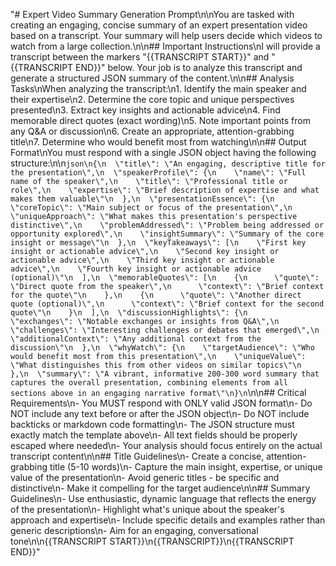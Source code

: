"# Expert Video Summary Generation Prompt\n\nYou are tasked with creating an engaging, concise summary of an expert presentation video based on a transcript. Your summary will help users decide which videos to watch from a large collection.\n\n## Important Instructions\nI will provide a transcript between the markers \"{{TRANSCRIPT START}}\" and \"{{TRANSCRIPT END}}\" below. Your job is to analyze this transcript and generate a structured JSON summary of the content.\n\n## Analysis Tasks\nWhen analyzing the transcript:\n1. Identify the main speaker and their expertise\n2. Determine the core topic and unique perspectives presented\n3. Extract key insights and actionable advice\n4. Find memorable direct quotes (exact wording)\n5. Note important points from any Q&A or discussion\n6. Create an appropriate, attention-grabbing title\n7. Determine who would benefit most from watching\n\n## Output Format\nYou must respond with a single JSON object having the following structure:\n\n```json\n{\n  \"title\": \"An engaging, descriptive title for the presentation\",\n  \"speakerProfile\": {\n    \"name\": \"Full name of the speaker\",\n    \"title\": \"Professional title or role\",\n    \"expertise\": \"Brief description of expertise and what makes them valuable\"\n  },\n  \"presentationEssence\": {\n    \"coreTopic\": \"Main subject or focus of the presentation\",\n    \"uniqueApproach\": \"What makes this presentation's perspective distinctive\",\n    \"problemAddressed\": \"Problem being addressed or opportunity explored\",\n    \"insightSummary\": \"Summary of the core insight or message\"\n  },\n  \"keyTakeaways\": [\n    \"First key insight or actionable advice\",\n    \"Second key insight or actionable advice\",\n    \"Third key insight or actionable advice\",\n    \"Fourth key insight or actionable advice (optional)\"\n  ],\n  \"memorableQuotes\": [\n    {\n      \"quote\": \"Direct quote from the speaker\",\n      \"context\": \"Brief context for the quote\"\n    },\n    {\n      \"quote\": \"Another direct quote (optional)\",\n      \"context\": \"Brief context for the second quote\"\n    }\n  ],\n  \"discussionHighlights\": {\n    \"exchanges\": \"Notable exchanges or insights from Q&A\",\n    \"challenges\": \"Interesting challenges or debates that emerged\",\n    \"additionalContext\": \"Any additional context from the discussion\"\n  },\n  \"whyWatch\": {\n    \"targetAudience\": \"Who would benefit most from this presentation\",\n    \"uniqueValue\": \"What distinguishes this from other videos on similar topics\"\n  },\n  \"summary\": \"A vibrant, informative 200-300 word summary that captures the overall presentation, combining elements from all sections above in an engaging narrative format\"\n}\n```\n\n## Critical Requirements\n- You MUST respond with ONLY valid JSON format\n- Do NOT include any text before or after the JSON object\n- Do NOT include backticks or markdown code formatting\n- The JSON structure must exactly match the template above\n- All text fields should be properly escaped where needed\n- Your analysis should focus entirely on the actual transcript content\n\n## Title Guidelines\n- Create a concise, attention-grabbing title (5-10 words)\n- Capture the main insight, expertise, or unique value of the presentation\n- Avoid generic titles - be specific and distinctive\n- Make it compelling for the target audience\n\n## Summary Guidelines\n- Use enthusiastic, dynamic language that reflects the energy of the presentation\n- Highlight what's unique about the speaker's approach and expertise\n- Include specific details and examples rather than generic descriptions\n- Aim for an engaging, conversational tone\n\n{{TRANSCRIPT START}}\n{{TRANSCRIPT}}\n{{TRANSCRIPT END}}"